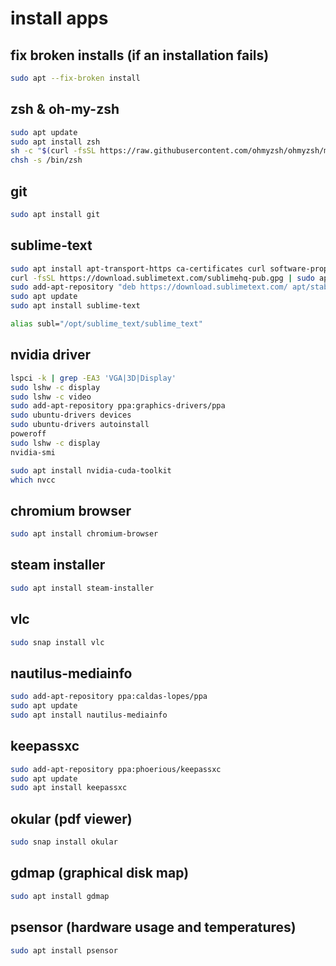 install apps
===

fix broken installs (if an installation fails)
---
```bash
sudo apt --fix-broken install
```

zsh & oh-my-zsh
---
```bash
sudo apt update
sudo apt install zsh
sh -c "$(curl -fsSL https://raw.githubusercontent.com/ohmyzsh/ohmyzsh/master/tools/install.sh)"
chsh -s /bin/zsh
```

git
---
```bash
sudo apt install git
```

sublime-text
---
```bash
sudo apt install apt-transport-https ca-certificates curl software-properties-common
curl -fsSL https://download.sublimetext.com/sublimehq-pub.gpg | sudo apt-key add -
sudo add-apt-repository "deb https://download.sublimetext.com/ apt/stable/"
sudo apt update
sudo apt install sublime-text

alias subl="/opt/sublime_text/sublime_text"
```

nvidia driver
---
```bash
lspci -k | grep -EA3 'VGA|3D|Display'
sudo lshw -c display
sudo lshw -c video
sudo add-apt-repository ppa:graphics-drivers/ppa
sudo ubuntu-drivers devices
sudo ubuntu-drivers autoinstall
poweroff
sudo lshw -c display
nvidia-smi

sudo apt install nvidia-cuda-toolkit
which nvcc
```

chromium browser
---
```bash
sudo apt install chromium-browser
```

steam installer
---
```bash
sudo apt install steam-installer
```

vlc
---
```bash
sudo snap install vlc
```

nautilus-mediainfo
---
```bash
sudo add-apt-repository ppa:caldas-lopes/ppa
sudo apt update
sudo apt install nautilus-mediainfo
```

keepassxc
---
```bash
sudo add-apt-repository ppa:phoerious/keepassxc
sudo apt update
sudo apt install keepassxc
```

okular (pdf viewer)
---
```bash
sudo snap install okular
```

gdmap (graphical disk map)
---
```bash
sudo apt install gdmap
```

psensor (hardware usage and temperatures)
---
```bash
sudo apt install psensor
```